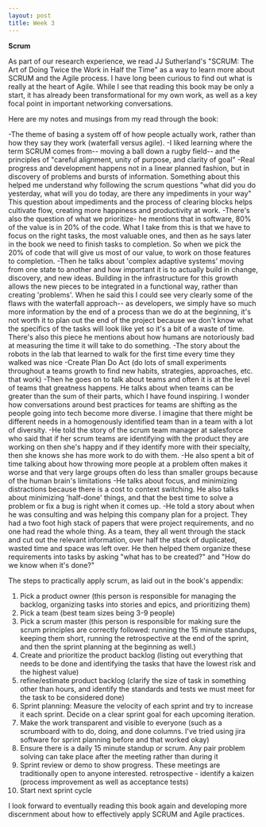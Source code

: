 ```yaml
---
layout: post
title: Week 3
---
```


**Scrum**

As part of our research experience, we read JJ Sutherland's "SCRUM: The Art of Doing Twice the Work in Half the Time" as a way to learn more about SCRUM and the Agile process. I have long been curious to find out what is really at the heart of Agile. While I see that reading this book may be only a start, it has already been transformational for my own work, as well as a key focal point in important networking conversations.

Here are my notes and musings from my read through the book:

-The theme of basing a system off of how people actually work, rather than how they say they work (waterfall versus agile).
-I liked learning where the term SCRUM comes from-- moving a ball down a rugby field-- and the principles of "careful alignment, unity of purpose, and clarity of goal"
-Real progress and development happens not in a linear planned fashion, but in discovery of problems and bursts of information. Something about this helped me understand why following the scrum questions "what did you do yesterday, what will you do today, are there any impediments in your way" This question about impediments and the process of clearing blocks helps cultivate flow, creating more happiness and productivity at work.
-There's also the question of what we prioritize- he mentions that in software, 80% of the value is in 20% of the code. What I take from this is that we have to focus on the right tasks, the most valuable ones, and then as he says later in the book we need to finish tasks to completion. So when we pick the 20% of code that will give us most of our value, to work on those features to completion.
-Then he talks about 'complex adaptive systems' moving from one state to another and how important it is to actually build in change, discovery, and new ideas. Building in the infrastructure for this growth allows the new pieces to be integrated in a functional way, rather than creating 'problems'. When he said this I could see very clearly some of the flaws with the waterfall approach-- as developers, we simply have so much more information by the end of a process than we do at the beginning, it's not worth it to plan out the end of the project because we don't know what the specifics of the tasks will look like yet so it's a bit of a waste of time. There's also this piece he mentions about how humans are notoriously bad at measuring the time it will take to do something.
-The story about the robots in the lab that learned to walk for the first time every time they walked was nice
-Create Plan Do Act (do lots of small experiments throughout a teams growth to find new habits, strategies, approaches, etc. that work)
-Then he goes on to talk about teams and often it is at the level of teams that greatness happens. He talks about when teams can be greater than the sum of their parts, which I have found inspiring. I wonder how conversations around best practices for teams are shifting as the people going into tech become more diverse. I imagine that there might be different needs in a homogenously identified team than in a team with a lot of diversity.
-He told the story of the scrum team manager at salesforce who said that if her scrum teams are identifying with the product they are working on then she's happy and if they identify more with their specialty, then she knows she has more work to do with them.
-He also spent a bit of time talking about how throwing more people at a problem often makes it worse and that very large groups often do less than smaller groups because of the human brain's limitations
-He talks about focus, and minimizing distractions because there is a cost to context switching. He also talks about minimizing 'half-done' things, and that the best time to solve a problem or fix a bug is right when it comes up.
-He told a story about when he was consulting and was helping this company plan for a project. They had a two foot high stack of papers that were project requirements, and no one had read the whole thing. As a team, they all went through the stack and cut out the relevant information, over half the stack of duplicated, wasted time and space was left over. He then helped them organize these requirements into tasks by asking "what has to be created?" and "How do we know when it's done?"

The steps to practically apply scrum, as laid out in the book's appendix:
1. Pick a product owner (this person is responsible for managing the backlog, organizing tasks into stories and epics, and prioritizing them)
2. Pick a team (best team sizes being 3-9 people)
3. Pick a scrum master (this person is responsible for making sure the scrum principles are correctly followed: running the 15 minute standups, keeping them short, running the retrospective at the end of the sprint, and then the sprint planning at the beginning as well.)
4. Create and prioritize the product backlog (listing out everything that needs to be done and identifying the tasks that have the lowest risk and the highest value)
5. refine/estimate product backlog (clarify the size of task in something other than hours, and identify the standards and tests we must meet for the task to be considered done)
6. Sprint planning: Measure the velocity of each sprint and try to increase it each sprint. Decide on a clear sprint goal for each upcoming iteration.
7. Make the work transparent and visible to everyone (such as a scrumboard with to do, doing, and done columns. I've tried using jira software for sprint planning before and that worked okay)
8. Ensure there is a daily 15 minute standup or scrum. Any pair problem solving can take place after the meeting rather than during it
9. Sprint review or demo to show progress. These meetings are traditionally open to anyone interested.
retrospective - identify a kaizen (process improvement as well as acceptance tests)
10. Start next sprint cycle

I look forward to eventually reading this book again and developing more discernment about how to effectively apply SCRUM and Agile practices.


